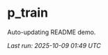 # p_train

Auto-updating README demo.

<!--START_SECTION:status-->
_Last run: 2025-10-09 01:49 UTC_
<!--END_SECTION:status-->
























































































































































































































































































































































































































































































































































































































































































































































































































































































































































































































































































